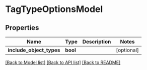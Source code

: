 # TagTypeOptionsModel

## Properties
Name | Type | Description | Notes
------------ | ------------- | ------------- | -------------
**include_object_types** | **bool** |  | [optional] 

[[Back to Model list]](../README.md#documentation-for-models) [[Back to API list]](../README.md#documentation-for-api-endpoints) [[Back to README]](../README.md)


